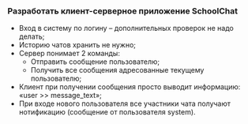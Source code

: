 ### Разработать клиент-серверное приложение SchoolChat

* Вход в систему по логину – дополнительных проверок не надо делать;
* Историю чатов хранить не нужно;
* Сервер понимает 2 команды:
  * Отправить сообщение пользователю;
  * Получить все сообщения адресованные текущему пользователю;
* Клиент при получении сообщения просто выводит информацию: 
«user >> message_text»;
* При входе нового пользователя все участники чата получают нотификацию (сообщение от пользователя system).